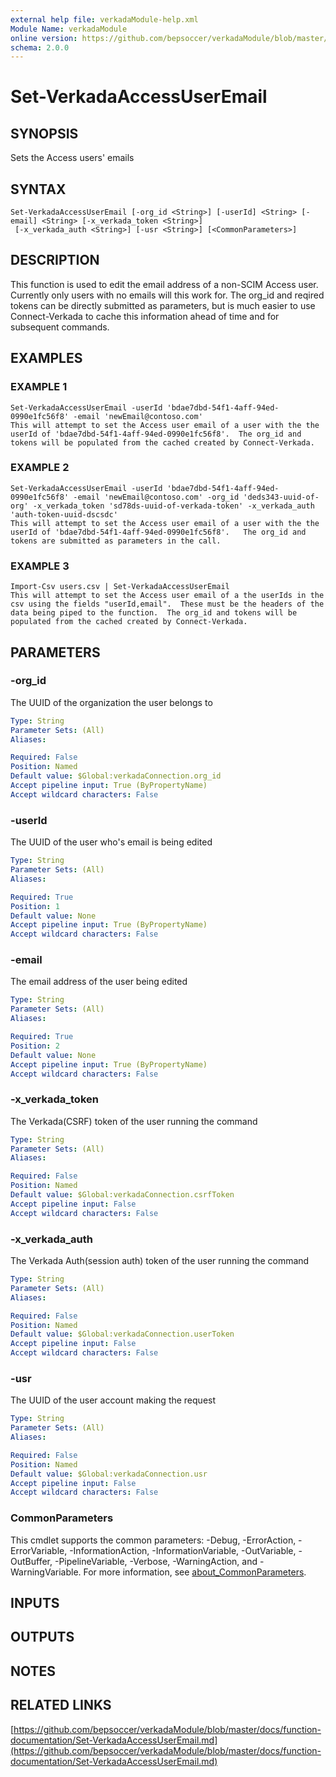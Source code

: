 ```yaml
---
external help file: verkadaModule-help.xml
Module Name: verkadaModule
online version: https://github.com/bepsoccer/verkadaModule/blob/master/docs/function-documentation/Set-VerkadaAccessUserEmail.md
schema: 2.0.0
---
```


# Set-VerkadaAccessUserEmail

## SYNOPSIS
Sets the Access users' emails

## SYNTAX

```
Set-VerkadaAccessUserEmail [-org_id <String>] [-userId] <String> [-email] <String> [-x_verkada_token <String>]
 [-x_verkada_auth <String>] [-usr <String>] [<CommonParameters>]
```

## DESCRIPTION
This function is used to edit the email address of a non-SCIM Access user. 
Currently only users with no emails will this work for.
The org_id and reqired tokens can be directly submitted as parameters, but is much easier to use Connect-Verkada to cache this information ahead of time and for subsequent commands.

## EXAMPLES

### EXAMPLE 1
```
Set-VerkadaAccessUserEmail -userId 'bdae7dbd-54f1-4aff-94ed-0990e1fc56f8' -email 'newEmail@contoso.com'
This will attempt to set the Access user email of a user with the the userId of 'bdae7dbd-54f1-4aff-94ed-0990e1fc56f8'.  The org_id and tokens will be populated from the cached created by Connect-Verkada.
```

### EXAMPLE 2
```
Set-VerkadaAccessUserEmail -userId 'bdae7dbd-54f1-4aff-94ed-0990e1fc56f8' -email 'newEmail@contoso.com' -org_id 'deds343-uuid-of-org' -x_verkada_token 'sd78ds-uuid-of-verkada-token' -x_verkada_auth 'auth-token-uuid-dscsdc'
This will attempt to set the Access user email of a user with the the userId of 'bdae7dbd-54f1-4aff-94ed-0990e1fc56f8'.   The org_id and tokens are submitted as parameters in the call.
```

### EXAMPLE 3
```
Import-Csv users.csv | Set-VerkadaAccessUserEmail
This will attempt to set the Access user email of a the userIds in the csv using the fields "userId,email".  These must be the headers of the data being piped to the function.  The org_id and tokens will be populated from the cached created by Connect-Verkada.
```

## PARAMETERS

### -org_id
The UUID of the organization the user belongs to

```yaml
Type: String
Parameter Sets: (All)
Aliases:

Required: False
Position: Named
Default value: $Global:verkadaConnection.org_id
Accept pipeline input: True (ByPropertyName)
Accept wildcard characters: False
```

### -userId
The UUID of the user who's email is being edited

```yaml
Type: String
Parameter Sets: (All)
Aliases:

Required: True
Position: 1
Default value: None
Accept pipeline input: True (ByPropertyName)
Accept wildcard characters: False
```

### -email
The email address of the user being edited

```yaml
Type: String
Parameter Sets: (All)
Aliases:

Required: True
Position: 2
Default value: None
Accept pipeline input: True (ByPropertyName)
Accept wildcard characters: False
```

### -x_verkada_token
The Verkada(CSRF) token of the user running the command

```yaml
Type: String
Parameter Sets: (All)
Aliases:

Required: False
Position: Named
Default value: $Global:verkadaConnection.csrfToken
Accept pipeline input: False
Accept wildcard characters: False
```

### -x_verkada_auth
The Verkada Auth(session auth) token of the user running the command

```yaml
Type: String
Parameter Sets: (All)
Aliases:

Required: False
Position: Named
Default value: $Global:verkadaConnection.userToken
Accept pipeline input: False
Accept wildcard characters: False
```

### -usr
The UUID of the user account making the request

```yaml
Type: String
Parameter Sets: (All)
Aliases:

Required: False
Position: Named
Default value: $Global:verkadaConnection.usr
Accept pipeline input: False
Accept wildcard characters: False
```

### CommonParameters
This cmdlet supports the common parameters: -Debug, -ErrorAction, -ErrorVariable, -InformationAction, -InformationVariable, -OutVariable, -OutBuffer, -PipelineVariable, -Verbose, -WarningAction, and -WarningVariable. For more information, see [about_CommonParameters](http://go.microsoft.com/fwlink/?LinkID=113216).

## INPUTS

## OUTPUTS

## NOTES

## RELATED LINKS

[https://github.com/bepsoccer/verkadaModule/blob/master/docs/function-documentation/Set-VerkadaAccessUserEmail.md](https://github.com/bepsoccer/verkadaModule/blob/master/docs/function-documentation/Set-VerkadaAccessUserEmail.md)

